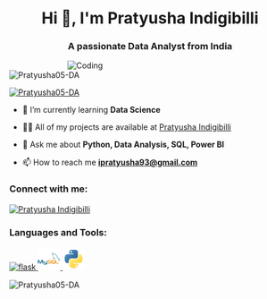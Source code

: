 <h1 align="center">Hi 👋, I'm Pratyusha Indigibilli</h1>
<h3 align="center">A passionate Data Analyst from India</h3>

<img align="right" alt="Coding" width="400" src="https://cdn.dribbble.com/users/116207/screenshots/4687367/programmer.gif" />

<p align="left"> <img src="https://komarev.com/ghpvc/?username=Pratyusha05-DA&label=Profile%20views&color=0e75b6&style=flat" alt="Pratyusha05-DA" /> </p>

<p align="left"> <a href="https://github.com/ryo-ma/github-profile-trophy"><img src="https://github-profile-trophy.vercel.app/?username=Pratyusha05-DA" alt="Pratyusha05-DA" /></a> </p>

- 🌱 I’m currently learning **Data Science**

- 👨‍💻 All of my projects are available at [Pratyusha Indigibilli](https://github.com/Pratyusha05-DA)

- 💬 Ask me about **Python, Data Analysis, SQL, Power BI**

- 📫 How to reach me **ipratyusha93@gmail.com**

<h3 align="left">Connect with me:</h3>
<p align="left">
<a href="https://www.linkedin.com/in/pratyusha-indigibilli-93581b2b6/" target="_blank"><img align="center" src="https://raw.githubusercontent.com/rahuldkjain/github-profile-readme-generator/master/src/images/icons/Social/linked-in-alt.svg" alt="Pratyusha Indigibilli" height="30" width="40" /></a>
</p>

<h3 align="left">Languages and Tools:</h3>
<p align="left"> 
    <a href="https://flask.palletsprojects.com/" target="_blank" rel="noreferrer"> 
        <img src="https://www.vectorlogo.zone/logos/pocoo_flask/pocoo_flask-icon.svg" alt="flask" width="40" height="40"/> 
    </a> 
    <a href="https://www.mysql.com/" target="_blank" rel="noreferrer"> 
        <img src="https://raw.githubusercontent.com/devicons/devicon/master/icons/mysql/mysql-original-wordmark.svg" alt="mysql" width="40" height="40"/> 
    </a> 
    <a href="https://www.python.org" target="_blank" rel="noreferrer"> 
        <img src="https://raw.githubusercontent.com/devicons/devicon/master/icons/python/python-original.svg" alt="python" width="40" height="40"/> 
    </a> 
</p>

<p><img align="center" src="https://github-readme-stats.vercel.app/api/top-langs?username=Pratyusha05-DA&show_icons=true&locale=en&layout=compact" alt="Pratyusha05-DA" /></p>
